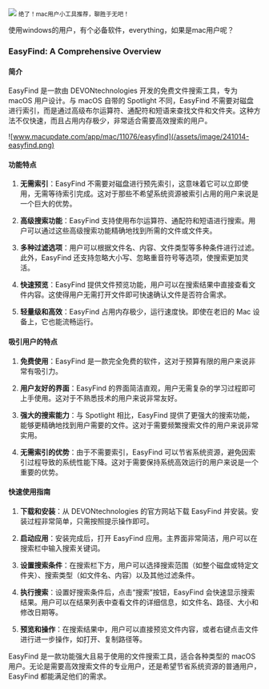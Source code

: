 <img src="/assets/image/241014-easyfind.png">
<small>绝了！mac用户小工具推荐，聊胜于无吧！</small>

使用windows的用户，有个必备软件，everything，如果是mac用户呢？

### EasyFind: A Comprehensive Overview

#### 简介

EasyFind 是一款由 DEVONtechnologies 开发的免费文件搜索工具，专为 macOS 用户设计。与 macOS 自带的 Spotlight 不同，EasyFind 不需要对磁盘进行索引，而是通过高级布尔运算符、通配符和短语来查找文件和文件夹。这种方法不仅快速，而且占用内存极少，非常适合需要高效搜索的用户。

![www.macupdate.com/app/mac/11076/easyfind](/assets/image/241014-easyfind.png)

#### 功能特点

1. **无需索引**：EasyFind 不需要对磁盘进行预先索引，这意味着它可以立即使用，无需等待索引完成。这对于那些不希望系统资源被索引占用的用户来说是一个巨大的优势。

2. **高级搜索功能**：EasyFind 支持使用布尔运算符、通配符和短语进行搜索。用户可以通过这些高级搜索功能精确地找到所需的文件或文件夹。

3. **多种过滤选项**：用户可以根据文件名、内容、文件类型等多种条件进行过滤。此外，EasyFind 还支持忽略大小写、忽略重音符号等选项，使搜索更加灵活。

4. **快速预览**：EasyFind 提供文件预览功能，用户可以在搜索结果中直接查看文件内容。这使得用户无需打开文件即可快速确认文件是否符合需求。

5. **轻量级和高效**：EasyFind 占用内存极少，运行速度快。即使在老旧的 Mac 设备上，它也能流畅运行。

#### 吸引用户的特点

1. **免费使用**：EasyFind 是一款完全免费的软件，这对于预算有限的用户来说非常有吸引力。

2. **用户友好的界面**：EasyFind 的界面简洁直观，用户无需复杂的学习过程即可上手使用。这对于不熟悉技术的用户来说非常友好。

3. **强大的搜索能力**：与 Spotlight 相比，EasyFind 提供了更强大的搜索功能，能够更精确地找到用户需要的文件。这对于需要频繁搜索文件的用户来说非常实用。

4. **无需索引的优势**：由于不需要索引，EasyFind 可以节省系统资源，避免因索引过程导致的系统性能下降。这对于需要保持系统高效运行的用户来说是一个重要的优势。

#### 快速使用指南

1. **下载和安装**：从 DEVONtechnologies 的官方网站下载 EasyFind 并安装。安装过程非常简单，只需按照提示操作即可。

2. **启动应用**：安装完成后，打开 EasyFind 应用。主界面非常简洁，用户可以在搜索栏中输入搜索关键词。

3. **设置搜索条件**：在搜索栏下方，用户可以选择搜索范围（如整个磁盘或特定文件夹）、搜索类型（如文件名、内容）以及其他过滤条件。

4. **执行搜索**：设置好搜索条件后，点击“搜索”按钮，EasyFind 会快速显示搜索结果。用户可以在结果列表中查看文件的详细信息，如文件名、路径、大小和修改日期等。

5. **预览和操作**：在搜索结果中，用户可以直接预览文件内容，或者右键点击文件进行进一步操作，如打开、复制路径等。

EasyFind 是一款功能强大且易于使用的文件搜索工具，适合各种类型的 macOS 用户。无论是需要高效搜索文件的专业用户，还是希望节省系统资源的普通用户，EasyFind 都能满足他们的需求。





